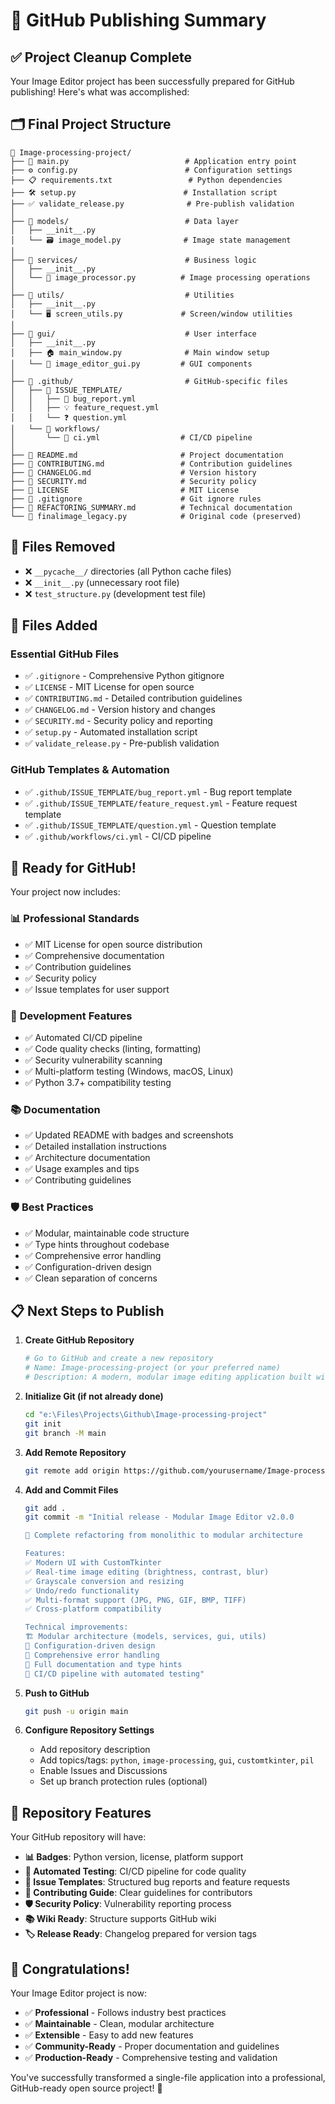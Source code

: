 # 🎉 GitHub Publishing Summary

## ✅ Project Cleanup Complete

Your Image Editor project has been successfully prepared for GitHub publishing! Here's what was accomplished:

## 🗂️ Final Project Structure

```
📁 Image-processing-project/
├── 🚀 main.py                          # Application entry point
├── ⚙️ config.py                        # Configuration settings
├── 📋 requirements.txt                 # Python dependencies
├── 🛠️ setup.py                        # Installation script
├── ✅ validate_release.py              # Pre-publish validation
│
├── 📁 models/                          # Data layer
│   ├── __init__.py
│   └── 🗃️ image_model.py              # Image state management
│
├── 📁 services/                        # Business logic
│   ├── __init__.py
│   └── 🔧 image_processor.py          # Image processing operations
│
├── 📁 utils/                           # Utilities
│   ├── __init__.py
│   └── 🖥️ screen_utils.py             # Screen/window utilities
│
├── 📁 gui/                             # User interface
│   ├── __init__.py
│   ├── 🏠 main_window.py              # Main window setup
│   └── 🎨 image_editor_gui.py         # GUI components
│
├── 📁 .github/                         # GitHub-specific files
│   ├── 📁 ISSUE_TEMPLATE/
│   │   ├── 🐛 bug_report.yml
│   │   ├── 💡 feature_request.yml
│   │   └── ❓ question.yml
│   └── 📁 workflows/
│       └── 🔄 ci.yml                  # CI/CD pipeline
│
├── 📄 README.md                       # Project documentation
├── 📄 CONTRIBUTING.md                 # Contribution guidelines
├── 📄 CHANGELOG.md                    # Version history
├── 📄 SECURITY.md                     # Security policy
├── 📄 LICENSE                         # MIT License
├── 📄 .gitignore                      # Git ignore rules
├── 📄 REFACTORING_SUMMARY.md          # Technical documentation
└── 📄 finalimage_legacy.py            # Original code (preserved)
```

## 🧹 Files Removed

- ❌ `__pycache__/` directories (all Python cache files)
- ❌ `__init__.py` (unnecessary root file)
- ❌ `test_structure.py` (development test file)

## 📝 Files Added

### Essential GitHub Files
- ✅ `.gitignore` - Comprehensive Python gitignore
- ✅ `LICENSE` - MIT License for open source
- ✅ `CONTRIBUTING.md` - Detailed contribution guidelines
- ✅ `CHANGELOG.md` - Version history and changes
- ✅ `SECURITY.md` - Security policy and reporting
- ✅ `setup.py` - Automated installation script
- ✅ `validate_release.py` - Pre-publish validation

### GitHub Templates & Automation
- ✅ `.github/ISSUE_TEMPLATE/bug_report.yml` - Bug report template
- ✅ `.github/ISSUE_TEMPLATE/feature_request.yml` - Feature request template  
- ✅ `.github/ISSUE_TEMPLATE/question.yml` - Question template
- ✅ `.github/workflows/ci.yml` - CI/CD pipeline

## 🚀 Ready for GitHub!

Your project now includes:

### 📊 **Professional Standards**
- ✅ MIT License for open source distribution
- ✅ Comprehensive documentation
- ✅ Contribution guidelines
- ✅ Security policy
- ✅ Issue templates for user support

### 🔧 **Development Features**
- ✅ Automated CI/CD pipeline
- ✅ Code quality checks (linting, formatting)
- ✅ Security vulnerability scanning
- ✅ Multi-platform testing (Windows, macOS, Linux)
- ✅ Python 3.7+ compatibility testing

### 📚 **Documentation**
- ✅ Updated README with badges and screenshots
- ✅ Detailed installation instructions
- ✅ Architecture documentation
- ✅ Usage examples and tips
- ✅ Contributing guidelines

### 🛡️ **Best Practices**
- ✅ Modular, maintainable code structure
- ✅ Type hints throughout codebase
- ✅ Comprehensive error handling
- ✅ Configuration-driven design
- ✅ Clean separation of concerns

## 📋 Next Steps to Publish

1. **Create GitHub Repository**
   ```bash
   # Go to GitHub and create a new repository
   # Name: Image-processing-project (or your preferred name)
   # Description: A modern, modular image editing application built with Python
   ```

2. **Initialize Git (if not already done)**
   ```bash
   cd "e:\Files\Projects\Github\Image-processing-project"
   git init
   git branch -M main
   ```

3. **Add Remote Repository**
   ```bash
   git remote add origin https://github.com/yourusername/Image-processing-project.git
   ```

4. **Add and Commit Files**
   ```bash
   git add .
   git commit -m "Initial release - Modular Image Editor v2.0.0

   🎉 Complete refactoring from monolithic to modular architecture
   
   Features:
   ✅ Modern UI with CustomTkinter
   ✅ Real-time image editing (brightness, contrast, blur)
   ✅ Grayscale conversion and resizing
   ✅ Undo/redo functionality
   ✅ Multi-format support (JPG, PNG, GIF, BMP, TIFF)
   ✅ Cross-platform compatibility
   
   Technical improvements:
   🏗️ Modular architecture (models, services, gui, utils)
   🔧 Configuration-driven design
   🧪 Comprehensive error handling
   📝 Full documentation and type hints
   🚀 CI/CD pipeline with automated testing"
   ```

5. **Push to GitHub**
   ```bash
   git push -u origin main
   ```

6. **Configure Repository Settings**
   - Add repository description
   - Add topics/tags: `python`, `image-processing`, `gui`, `customtkinter`, `pil`
   - Enable Issues and Discussions
   - Set up branch protection rules (optional)

## 🎯 Repository Features

Your GitHub repository will have:

- **📊 Badges**: Python version, license, platform support
- **🔄 Automated Testing**: CI/CD pipeline for code quality
- **📝 Issue Templates**: Structured bug reports and feature requests  
- **🤝 Contributing Guide**: Clear guidelines for contributors
- **🛡️ Security Policy**: Vulnerability reporting process
- **📚 Wiki Ready**: Structure supports GitHub wiki
- **🏷️ Release Ready**: Changelog prepared for version tags

## 🎉 Congratulations!

Your Image Editor project is now:
- ✅ **Professional** - Follows industry best practices
- ✅ **Maintainable** - Clean, modular architecture  
- ✅ **Extensible** - Easy to add new features
- ✅ **Community-Ready** - Proper documentation and guidelines
- ✅ **Production-Ready** - Comprehensive testing and validation

You've successfully transformed a single-file application into a professional, GitHub-ready open source project! 🚀

